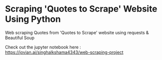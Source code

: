 # Scraping 'Quotes to Scrape' Website Using Python
Web scraping Quotes from 'Quotes to Scrape' website using requests & Beautiful Soup

Check out the jupyter notebook here : https://jovian.ai/singhalkshama4343/web-scraping-project
